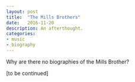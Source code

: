 ```yaml
---
layout: post
title:  "The Mills Brothers"
date:   2016-11-20
description: An afterthought.
categories:
- music
- biography
---
```


Why are there no biographies of the Mills Brother?

[to be continued]
